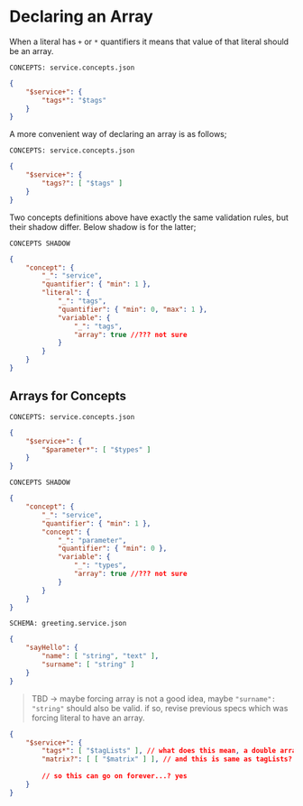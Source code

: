 # Declaring an Array

When a literal has `+` or `*` quantifiers it means that value of that literal
should be an array.

`CONCEPTS: service.concepts.json`

```json
{
    "$service+": {
        "tags*": "$tags"
    }
}
```

A more convenient way of declaring an array is as follows;

`CONCEPTS: service.concepts.json`

```json
{
    "$service+": {
        "tags?": [ "$tags" ]
    }
}
```

Two concepts definitions above have exactly the same validation rules, but their
shadow differ. Below shadow is for the latter;

`CONCEPTS SHADOW`

```json
{
    "concept": {
        "_": "service",
        "quantifier": { "min": 1 },
        "literal": {
            "_": "tags",
            "quantifier": { "min": 0, "max": 1 },
            "variable": {
                "_": "tags",
                "array": true //??? not sure
            }
        }
    }
}
```

## Arrays for Concepts

`CONCEPTS: service.concepts.json`

```json
{
    "$service+": {
        "$parameter*": [ "$types" ]
    }
}
```

`CONCEPTS SHADOW`

```json
{
    "concept": {
        "_": "service",
        "quantifier": { "min": 1 },
        "concept": {
            "_": "parameter",
            "quantifier": { "min": 0 },
            "variable": {
                "_": "types",
                "array": true //??? not sure
            }
        }
    }
}
```

`SCHEMA: greeting.service.json`

```json
{
    "sayHello": {
        "name": [ "string", "text" ],
        "surname": [ "string" ]
    }
}
```

> TBD -> maybe forcing array is not a good idea, maybe `"surname": "string"`
> should also be valid. if so, revise previous specs which was forcing literal
> to have an array.

```json
{
    "$service+": {
        "tags*": [ "$tagLists" ], // what does this mean, a double array?
        "matrix?": [ [ "$matrix" ] ], // and this is same as tagLists?
        
        // so this can go on forever...? yes
    }
}
```
